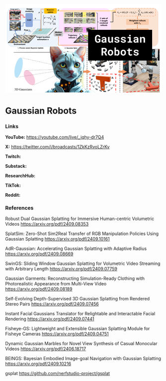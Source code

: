 ![thumbnail](thumbnail.png)

# Gaussian Robots

### Links

**YouTube:** https://youtube.com/live/_jqhy-dr7Q4

**X:** https://twitter.com/i/broadcasts/1ZkKzRvoLZrKv

**Twitch:**

**Substack:**

**ResearchHub:**

**TikTok:**

**Reddit:**

### References

Robust Dual Gaussian Splatting for Immersive Human-centric Volumetric Videos
https://arxiv.org/pdf/2409.08353

SplatSim: Zero-Shot Sim2Real Transfer of RGB Manipulation Policies Using Gaussian Splatting
https://arxiv.org/pdf/2409.10161

AdR-Gaussian: Accelerating Gaussian Splatting with Adaptive Radius
https://arxiv.org/pdf/2409.08669

SwinGS: Sliding Window Gaussian Splatting for Volumetric Video Streaming with Arbitrary Length
https://arxiv.org/pdf/2409.07759

Gaussian Garments: Reconstructing Simulation-Ready Clothing with Photorealistic Appearance from Multi-View Video
https://arxiv.org/pdf/2409.08189

Self-Evolving Depth-Supervised 3D Gaussian Splatting from Rendered Stereo Pairs
https://arxiv.org/pdf/2409.07456

Instant Facial Gaussians Translator for Relightable and Interactable Facial Rendering
https://arxiv.org/pdf/2409.07441

Fisheye-GS: Lightweight and Extensible Gaussian Splatting Module for Fisheye Cameras
https://arxiv.org/pdf/2409.04751

Dynamic Gaussian Marbles for Novel View Synthesis of Casual Monocular Videos
https://arxiv.org/pdf/2406.18717

BEINGS: Bayesian Embodied Image-goal Navigation with Gaussian Splatting
https://arxiv.org/pdf/2409.10216

gsplat
https://github.com/nerfstudio-project/gsplat